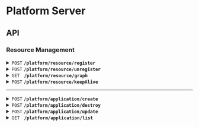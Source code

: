 # Platform Server

## API

### Resource Management

<details>
 <summary><code>POST</code> <code><b>/platform/resource/register</b></code></summary>

#### Request Example

```json5
{
  "clientName": "xxx",               // 根据 clientName 对 service group 进行标识
  "clientType": "...",               // 用于前端绘图
  "pubTopics": ["topic1", "topic2"], // 该 client 会哪些 Topic 发消息？
  "subTopics": ["topic3"]            // 该 client 会接收哪些 Topic 的消息？
}
```

#### Response Example

```json5
{
  "clientId": "xxx" // 唯一标识当前 client 的 ID
}
```

</details>

<details>
 <summary><code>POST</code> <code><b>/platform/resource/unregister</b></code></summary>

#### Request Example

```json5
{
  "clientId": "xxx" // 唯一标识当前 client 的 ID
}
```

#### Response Example

No response. Just take status code `200` as success.

</details>

<details>
 <summary><code>GET</code> &nbsp; <code><b>/platform/resource/graph</b></code></summary>

#### Response Example

```json5
{
  "nodes": [
    {
      "clientType": "...",
      "id": "xxx", // 如果 clientType 为 topic，则将该 code 的 id 值设置为 topic.name
      "name": "yyy"
    }, 
    { /* ... */ }, 
    { /* ... */ }
  ],
  "edges": [
    {
      "from": "xxx", // id
      "to": "yyy"    // id
    }
  ]
}
```

</details>

<details>
 <summary><code>POST</code> <code><b>/platform/resource/keepAlive</b></code></summary>

#### Request Example

```json5
{
  "clientId": "xxx" // 唯一标识当前 client 的 ID
}
```

#### Response Example

No response. Just take status code `200` as success.

</details>

---

<details>
 <summary><code>POST</code> <code><b>/platform/application/create</b></code></summary>

#### Request Example

```json5
{
  "name": "xxx",           // Docker 镜像名
  "version": "yyy",        // Docker 镜像 Tag
  "healthCheckPort": 8080, // 用于检查初始化状态的端口（默认为 HTTP 端口）
  "udpPorts": [9998, 9999] // 要暴露的 UDP 端口号
}
```

#### Response Example

```json5
{
  "application": {
    "id": "xxx",     // Docker 容器 ID
    "name": "yyy",   // Docker 镜像名
    "version": "zzz" // Docker 镜像 Tag
  }
}
```

</details>

<details>
 <summary><code>POST</code> <code><b>/platform/application/destroy</b></code></summary>

#### Request Example

```json5
{
  "applicationId": "xxx" // Docker 容器 ID
}
```

#### Response Example

No response. Just take status code `200` as success.

</details>

<details>
 <summary><code>POST</code> <code><b>/platform/application/update</b></code></summary>

#### Request Example

```json5
{
  "oldApplicationId": "xxx",              // 被更新的 Application 的 ID
  "newApplicationName": "xxx",            // 新应用的 Docker 镜像名
  "newApplicationVersion": "yyy",         // 新应用的 Docker 镜像 Tag
  "newApplicationHealthCheckPort": 8080,  // 新应用的用于检查初始化状态的端口（默认为 HTTP 端口）
  "newApplicationUdpPorts": [9998, 9999], // 新应用的要暴露的 UDP 端口号
  "updateStrategy": 1                     // 更新策略：0-默认 1-滚动
}
```

#### Response Example

```json5
{
  "application": {
    "id": "xxx",     // Docker 容器 ID
    "name": "yyy",   // Docker 镜像名
    "version": "zzz" // Docker 镜像 Tag
  }
}
```

</details>

<details>
 <summary><code>GET</code> &nbsp; <code><b>/platform/application/list</b></code></summary>

#### Response Example

```json5
{
  "applications": [
    {
      "id": "xxx",     // Docker 容器 ID
      "name": "yyy",   // Docker 镜像名
      "version": "zzz" // Docker 镜像 Tag
    },
    {
      "id": "xxx",     // Docker 容器 ID
      "name": "yyy",   // Docker 镜像名
      "version": "zzz" // Docker 镜像 Tag
    },
    {
      "id": "xxx",     // Docker 容器 ID
      "name": "yyy",   // Docker 镜像名
      "version": "zzz" // Docker 镜像 Tag
    }
  ]
}
```

</details>